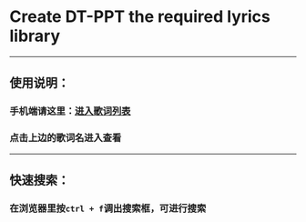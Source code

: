 # Create DT-PPT the required lyrics library

---

## 使用说明：

### 手机端请这里：[进入歌词列表](https://github.com/intominority/DT-PPT?files=1)

### 点击上边的歌词名进入查看

---

## 快速搜索：

### 在浏览器里按`ctrl + f`调出搜索框，可进行搜索
